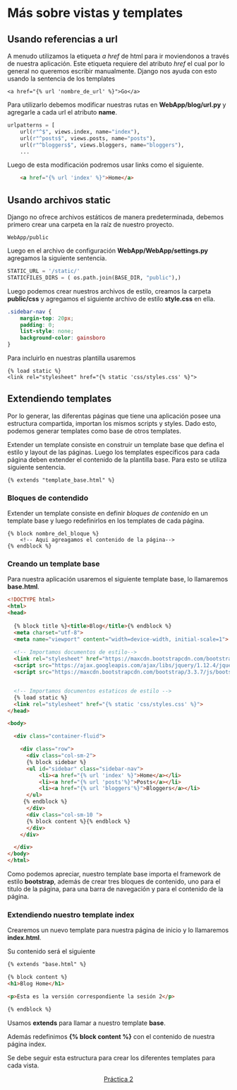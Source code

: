 # Más sobre vistas y templates

## Usando referencias a url

A menudo utilizamos la etiqueta _a href_ de html para ir moviendonos a través de nuestra aplicación. Este etiqueta requiere del atributo _href_ el cual por lo general no queremos escribir manualmente. Django nos ayuda con esto usando la sentencia de los templates

    <a href="{% url 'nombre_de_url' %}">Go</a>

Para utilizarlo debemos modificar nuestras rutas en __WebApp/blog/url.py__ y agregarle a cada url el atributo __name__.


```python
urlpatterns = [
    url(r"^$", views.index, name="index"),
    url(r"^posts$", views.posts, name="posts"),
    url(r"^bloggers$", views.bloggers, name="bloggers"),
    ...
```

Luego de esta modificación podremos usar links como el siguiente.

```html
    <a href="{% url 'index' %}">Home</a>
```

## Usando archivos static

Django no ofrece archivos estáticos de manera predeterminada, debemos primero crear una carpeta en la raíz de nuestro proyecto.

    WebApp/public

Luego en el archivo de configuración __WebApp/WebApp/settings.py__ agregamos la siguiente sentencia.

```python
STATIC_URL = '/static/'
STATICFILES_DIRS = ( os.path.join(BASE_DIR, "public"),)
```

Luego podemos crear nuestros archivos de estilo, creamos la carpeta __public/css__ y agregamos el siguiente archivo de estilo __style.css__ en ella.

```css
.sidebar-nav {
    margin-top: 20px;
    padding: 0;
    list-style: none;
    background-color: gainsboro
}
```

Para incluirlo en nuestras plantilla usaremos

    {% load static %}
    <link rel="stylesheet" href="{% static 'css/styles.css' %}">


## Extendiendo templates


Por lo generar, las diferentas páginas que tiene una aplicación posee una estructura compartida, importan los mismos scripts y styles. Dado esto, podemos generar templates como base de otros templates.

Extender un template consiste en construir un template base que defina el estilo y layout de las páginas. Luego los templates especificos para cada página deben extender el contenido de la plantilla base. Para esto se utiliza siguiente sentencia.

    {% extends "template_base.html" %}

### Bloques de contendido

Extender un template consiste en definir _bloques de contenido_ en un template base y luego redefinirlos en los templates de cada página.

    {% block nombre_del_bloque %}
        <!-- Aqui agreagamos el contenido de la página-->
    {% endblock %}


### Creando un template base

Para nuestra aplicación usaremos el siguiente template base, lo llamaremos __base.html__.

```html
<!DOCTYPE html>
<html>
<head>
  
  {% block title %}<title>Blog</title>{% endblock %}
  <meta charset="utf-8">
  <meta name="viewport" content="width=device-width, initial-scale=1">
  
  <!-- Importamos documentos de estilo-->
  <link rel="stylesheet" href="https://maxcdn.bootstrapcdn.com/bootstrap/3.3.7/css/bootstrap.min.css">
  <script src="https://ajax.googleapis.com/ajax/libs/jquery/1.12.4/jquery.min.js"></script>
  <script src="https://maxcdn.bootstrapcdn.com/bootstrap/3.3.7/js/bootstrap.min.js"></script>


  <!-- Importamos documentos estaticos de estilo -->
  {% load static %}
  <link rel="stylesheet" href="{% static 'css/styles.css' %}">
</head>

<body>

  <div class="container-fluid">

    <div class="row">
      <div class="col-sm-2">
      {% block sidebar %}
      <ul id="sidebar" class="sidebar-nav">
          <li><a href="{% url 'index' %}">Home</a></li>
          <li><a href="{% url 'posts'%}">Posts</a></li>
          <li><a href="{% url 'bloggers'%}">Bloggers</a></li>
      </ul>
     {% endblock %}
      </div>
      <div class="col-sm-10 ">
      {% block content %}{% endblock %}
      </div>
    </div>

  </div>
</body>
</html>
```

Como podemos apreciar, nuestro template base importa el framework de estilo __bootstrap__, además de crear tres bloques de contenido, uno para el titulo de la página, para una barra de navegación y para el contenido de la página.


### Extendiendo nuestro template index

Crearemos un nuevo template para nuestra página de inicio y lo llamaremos __index.html__.

Su contenido será el siguiente 

```html
{% extends "base.html" %}

{% block content %}
<h1>Blog Home</h1>

<p>Esta es la versión correspondiente la sesión 2</p>

{% endblock %}
```

Usamos __extends__ para llamar a nuestro template __base__.

Además redefinimos __{% block content %}__ con el contenido de nuestra página index.

Se debe seguir esta estructura para crear los diferentes templates para cada vista.


<center><a href="https://github.com/sborquez/TallerDesarrolloWeb/blob/master/sesion2/Pr%C3%A1ctica2.md">Práctica 2</a></center>
